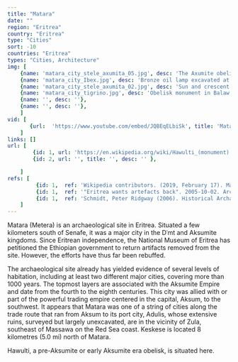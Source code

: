 ```yaml
---
title: "Matara"
date: ""
region: "Eritrea"
country: "Eritrea" 
type: "Cities"
sort: -10
countries: "Eritrea"
types: "Cities, Architecture"
img: [
    {name: 'matara_city_stele_axumita_05.jpg', desc: 'The Axumite obelisk'},
    {name: 'matara_city_Ibex.jpg', desc: 'Bronze oil lamp excavated at Matara, dating from the Kingdom of Dʿmt (circa 8th century BCE).'},
    {name: 'matara_city_stele_axumita_02.jpg', desc: 'Sun and crescent emblems on a Matara stele.'},
    {name: 'matara_city_tigrino.jpg', desc: 'Obelisk monument in Balaw Kawa, Metera'},
    {name: '', desc: ''},
    {name: '', desc: ''},
    ]
vid: [
       {url:  'https://www.youtube.com/embed/JQBEqELbiSk', title: 'Matara - pan of site June 1970'} 
    ]
links: []
url: [
        {id: 1, url: 'https://en.wikipedia.org/wiki/Hawulti_(monument)', title: 'Hawulti (monument)', desc: 'awulti is a pre-Aksumite or early Aksumite period obelisk located in Matara, Eritrea. The monument bears the oldest known example of the ancient Ge''ez script (also known as Old Ethiopic).' },
        {id: 2, url: '', title: '', desc: '' },

    ]
refs: [
         {id: 1,  ref: 'Wikipedia contributors. (2019, February 17). Matara, Eritrea. In Wikipedia, The Free Encyclopedia. Retrieved 23:42, March 12, 2019, from ', url: 'https://en.wikipedia.org/w/index.php?title=Matara,_Eritrea&oldid=883695522'},
         {id: 1,  ref: '"Eritrea wants artefacts back". 2005-10-02. Archived from the original on 2006-06-20. Retrieved 2007-02-05.', url: 'http://www.news24.com/News24/Africa/News/0,,2-11-1447_1660407,00.html'},
         {id: 1,  ref: 'Schmidt, Peter Ridgway (2006). Historical Archaeology in Africa: Representation, Social Memory, And Oral Traditions. Rowman Altamira. p. 266. ISBN 978-0-7591-0965-0. Retrieved 30 May 2012.', url: 'https://books.google.com/books?id=hXAZnnkFJDoC&pg=PA266#v=onepage&q&f=false'}
    ]
---
```

Matara (Metera) is an archaeological site in Eritrea. Situated a few kilometers south of Senafe, it was a major city in the Dʿmt and Aksumite kingdoms. Since Eritrean independence, the National Museum of Eritrea has petitioned the Ethiopian government to return artifacts removed from the site. However, the efforts have thus far been rebuffed.

The archaeological site already has yielded evidence of several levels of habitation, including at least two different major cities, covering more than 1000 years. The topmost layers are associated with the Aksumite Empire and date from the fourth to the eighth centuries. This city was allied with or part of the powerful trading empire centered in the capital, Aksum, to the southwest. It appears that Matara was one of a string of cities along the trade route that ran from Aksum to its port city, Adulis, whose extensive ruins, surveyed but largely unexcavated, are in the vicinity of Zula, southeast of Massawa on the Red Sea coast. Keskese is located 8 kilometres (5.0 mi) north of Matara.

Hawulti, a pre-Aksumite or early Aksumite era obelisk, is situated here.
